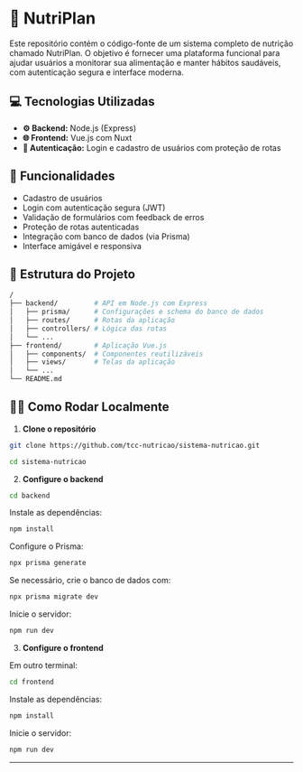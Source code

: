 # 🍎 NutriPlan

Este repositório contém o código-fonte de um sistema completo de nutrição chamado NutriPlan. O objetivo é fornecer uma plataforma funcional para ajudar usuários a monitorar sua alimentação e manter hábitos saudáveis, com autenticação segura e interface moderna.

## 💻 Tecnologias Utilizadas

- **⚙️ Backend:** Node.js (Express)
- **🌐 Frontend:** Vue.js com Nuxt
- **🔐 Autenticação:** Login e cadastro de usuários com proteção de rotas

## 📌 Funcionalidades

- Cadastro de usuários
- Login com autenticação segura (JWT)
- Validação de formulários com feedback de erros
- Proteção de rotas autenticadas
- Integração com banco de dados (via Prisma)
- Interface amigável e responsiva

## 📁 Estrutura do Projeto

```bash
/
├── backend/         # API em Node.js com Express
│   ├── prisma/      # Configurações e schema do banco de dados
│   ├── routes/      # Rotas da aplicação
│   ├── controllers/ # Lógica das rotas
│   └── ...
├── frontend/        # Aplicação Vue.js
│   ├── components/  # Componentes reutilizáveis
│   ├── views/       # Telas da aplicação
│   └── ...
└── README.md
```

## 👨‍💻 Como Rodar Localmente

1. **Clone o repositório**
```bash
git clone https://github.com/tcc-nutricao/sistema-nutricao.git

cd sistema-nutricao
```

2. **Configure o backend**

```bash
cd backend
```

Instale as dependências:
```bash
npm install
```

Configure o Prisma:
```bash
npx prisma generate
```

Se necessário, crie o banco de dados com:
```bash
npx prisma migrate dev
```

Inicie o servidor:
```bash
npm run dev
```

3. **Configure o frontend**

Em outro terminal:
```bash
cd frontend
```

Instale as dependências:
```bash
npm install
```

Inicie o servidor:
```bash
npm run dev
```

---


